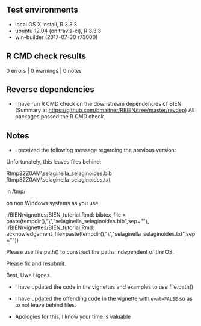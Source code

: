 ## Test environments
* local OS X install, R 3.3.3
* ubuntu 12.04 (on travis-ci), R 3.3.3
* win-builder (2017-07-30 r73000)
 
## R CMD check results

0 errors | 0 warnings | 0 notes


## Reverse dependencies

* I have run R CMD check on the downstream dependencies of BIEN.
  (Summary at https://github.com/bmaitner/RBIEN/tree/master/revdep)
  All packages passed the R CMD check.
  
## Notes

* I received the following message regarding the previous version:


Unfortunately, this leaves files behind:

Rtmp82Z0AM\selaginella_selaginoides.bib
Rtmp82Z0AM\selaginella_selaginoides.txt

in /tmp/

on non Windows systems as you use


./BIEN/vignettes/BIEN_tutorial.Rmd: bibtex_file = paste(tempdir(),"\\","selaginella_selaginoides.bib",sep=""),
./BIEN/vignettes/BIEN_tutorial.Rmd: acknowledgement_file=paste(tempdir(),"\\","selaginella_selaginoides.txt",sep=""))

Please use file.path() to construct the paths independent of the OS.

Please fix and resubmit.


Best,
Uwe Ligges


*  I have updated the code in the vignettes and examples to use file.path()

* I have updated the offending code in the vignette with `eval=FALSE` so as to not leave behind files.

* Apologies for this, I know your time is valuable